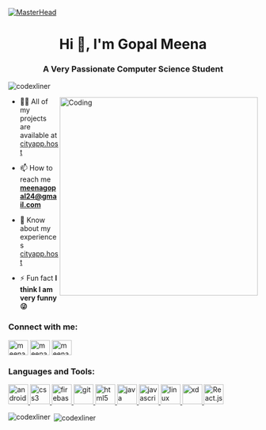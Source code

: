 [![MasterHead](https://mir-s3-cdn-cf.behance.net/project_modules/fs/54b6c068097599.5b50bca476b9b.gif)](cityapp.host)
<h1 align="center">Hi 👋, I'm Gopal Meena</h1>
<h3 align="center">A Very Passionate Computer Science Student</h3>

<p align="left"> <img src="https://komarev.com/ghpvc/?username=codexliner&label=Profile%20views&color=0e75b6&style=flat" alt="codexliner" /> </p>
<img align="right" alt="Coding" width="400" src="https://cdn.dribbble.com/users/1961926/screenshots/6607609/tan_rig.gif">

- 👨‍💻 All of my projects are available at [cityapp.host](https://cityapp.host)

<!-- 📝 I regularly write articles on [cityapp.host](cityapp.host)-->

- 📫 How to reach me **meenagopal24@gmail.com**

- 📄 Know about my experiences [cityapp.host](https://cityapp.host)

- ⚡ Fun fact **I think I am very funny😜**

<h3 align="left">Connect with me:</h3>
<p align="left">
<a href="https://www.linkedin.com/in/meenagopal24/" target="blank"><img align="center" src="https://cdn.jsdelivr.net/npm/simple-icons@3.0.1/icons/linkedin.svg" alt="meenagopa24" height="30" width="40" /></a>
<a href="https://fb.com/meenagopal24" target="blank"><img align="center" src="https://cdn.jsdelivr.net/npm/simple-icons@3.0.1/icons/facebook.svg" alt="meenagopal24" height="30" width="40" /></a>
<a href="https://instagram.com/meenagopal24" target="blank"><img align="center" src="https://cdn.jsdelivr.net/npm/simple-icons@3.0.1/icons/instagram.svg" alt="meenagopal24" height="30" width="40" /></a>
</p>

<h3 align="left">Languages and Tools:</h3>
<p align="left"> <a href="https://developer.android.com" target="_blank"> <img src="https://1.bp.blogspot.com/-lX2HbeEnn78/X_nTN3gCC9I/AAAAAAAACfU/MiuVBVzr2C8T5l2wEG2Y2JKalNZ-PbFQQCLcBGAsYHQ/s320/android_logo_PNG17.png" alt="android" width="40" height="40"/> </a> <a href="https://www.w3schools.com/css/" target="_blank"> <img src="https://1.bp.blogspot.com/-l6X4a80SbD4/X_nRf20hGXI/AAAAAAAACe8/ER-XgXCaoFseWarzUKnvQb_x0JU_FFAeACLcBGAsYHQ/s320/css3-logo-png-transparent.png" alt="css3" width="40" height="40"/> </a> <a href="https://firebase.google.com/" target="_blank"> <img src="https://www.vectorlogo.zone/logos/firebase/firebase-icon.svg" alt="firebase" width="40" height="40"/> </a> <a href="https://git-scm.com/" target="_blank"> <img src="https://www.vectorlogo.zone/logos/git-scm/git-scm-icon.svg" alt="git" width="40" height="40"/> </a> <a href="https://www.w3.org/html/" target="_blank"> <img src="https://1.bp.blogspot.com/-murbWItr9-c/X_nRf_OMusI/AAAAAAAACe0/94c0WSPFHOEFSMrdB7gA-5K2CBsddyTbACLcBGAsYHQ/s320/5847f5bdcef1014c0b5e489c.png" alt="html5" width="40" height="40"/> </a> <a href="https://www.java.com" target="_blank"><img src="https://1.bp.blogspot.com/-aNeId7EukWk/X_nQ2WEvaRI/AAAAAAAACes/Bo0nlxJQbHM3qsB_Ki6JWF5rHLgLh1h7QCLcBGAsYHQ/s320/58480979cef1014c0b5e4901%2B%25282%2529.png" alt="java" width="40" height="40"/> </a> <a href="https://developer.mozilla.org/en-US/docs/Web/JavaScript" target="_blank"> <img src="https://1.bp.blogspot.com/-uSd47Y05ak0/X_nRpABpuCI/AAAAAAAACfA/LMh_UJCZ4pQgD8rer32-hP7D1_jAu8ZYwCLcBGAsYHQ/s320/Daco_3133777.png" alt="javascript" width="40" height="40"/> </a> <a href="https://www.linux.org/" target="_blank"> <img src="https://1.bp.blogspot.com/-Hm30YaTnqvo/X_nRf_NLgVI/AAAAAAAACe4/rAsRsaOUui05O_P0My7Xj9h7-okaY_YXgCLcBGAsYHQ/s320/unnamed.png" alt="linux" width="40" height="40"/> </a> <a href="https://www.adobe.com/products/xd.html" target="_blank"> <img src="https://cdn.worldvectorlogo.com/logos/adobe-xd.svg" alt="xd" width="40" height="40"/> </a> 
<a href="https://reactjs.org/docs/getting-started.html" target="_blank"> <img src="https://1.bp.blogspot.com/-mLDw-OlTNh4/X_nUqNxNu3I/AAAAAAAACfg/ST87kZlRy2QVIQ3CAba1i9JGjNO4WGJOgCLcBGAsYHQ/s320/584830f5cef1014c0b5e4aa1.png" alt="React.js" width="40" height="40"/> </a></p>



<p><img align="left" src="https://github-readme-stats.vercel.app/api/top-langs?username=codexliner&show_icons=true&locale=en&layout=compact" alt="codexliner" /></p>

<p>&nbsp;<img align="center" src="https://github-readme-stats.vercel.app/api?username=codexliner&show_icons=true&locale=en" alt="codexliner" /></p>
